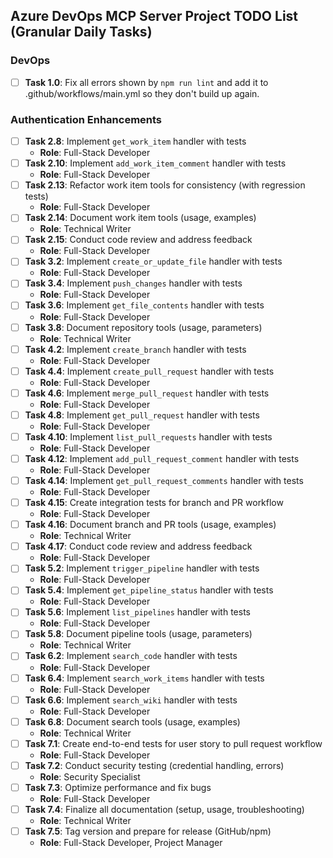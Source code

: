 ## Azure DevOps MCP Server Project TODO List (Granular Daily Tasks)

### DevOps

- [ ] **Task 1.0**: Fix all errors shown by `npm run lint` and add it to .github/workflows/main.yml so they don't build up again.

### Authentication Enhancements

- [ ] **Task 2.8**: Implement `get_work_item` handler with tests
  - **Role**: Full-Stack Developer
- [ ] **Task 2.10**: Implement `add_work_item_comment` handler with tests
  - **Role**: Full-Stack Developer
- [ ] **Task 2.13**: Refactor work item tools for consistency (with regression tests)
  - **Role**: Full-Stack Developer
- [ ] **Task 2.14**: Document work item tools (usage, examples)
  - **Role**: Technical Writer
- [ ] **Task 2.15**: Conduct code review and address feedback
  - **Role**: Full-Stack Developer
- [ ] **Task 3.2**: Implement `create_or_update_file` handler with tests
  - **Role**: Full-Stack Developer
- [ ] **Task 3.4**: Implement `push_changes` handler with tests
  - **Role**: Full-Stack Developer
- [ ] **Task 3.6**: Implement `get_file_contents` handler with tests
  - **Role**: Full-Stack Developer
- [ ] **Task 3.8**: Document repository tools (usage, parameters)
  - **Role**: Technical Writer
- [ ] **Task 4.2**: Implement `create_branch` handler with tests
  - **Role**: Full-Stack Developer
- [ ] **Task 4.4**: Implement `create_pull_request` handler with tests
  - **Role**: Full-Stack Developer
- [ ] **Task 4.6**: Implement `merge_pull_request` handler with tests
  - **Role**: Full-Stack Developer
- [ ] **Task 4.8**: Implement `get_pull_request` handler with tests
  - **Role**: Full-Stack Developer
- [ ] **Task 4.10**: Implement `list_pull_requests` handler with tests
  - **Role**: Full-Stack Developer
- [ ] **Task 4.12**: Implement `add_pull_request_comment` handler with tests
  - **Role**: Full-Stack Developer
- [ ] **Task 4.14**: Implement `get_pull_request_comments` handler with tests
  - **Role**: Full-Stack Developer
- [ ] **Task 4.15**: Create integration tests for branch and PR workflow
  - **Role**: Full-Stack Developer
- [ ] **Task 4.16**: Document branch and PR tools (usage, examples)
  - **Role**: Technical Writer
- [ ] **Task 4.17**: Conduct code review and address feedback
  - **Role**: Full-Stack Developer
- [ ] **Task 5.2**: Implement `trigger_pipeline` handler with tests
  - **Role**: Full-Stack Developer
- [ ] **Task 5.4**: Implement `get_pipeline_status` handler with tests
  - **Role**: Full-Stack Developer
- [ ] **Task 5.6**: Implement `list_pipelines` handler with tests
  - **Role**: Full-Stack Developer
- [ ] **Task 5.8**: Document pipeline tools (usage, parameters)
  - **Role**: Technical Writer
- [ ] **Task 6.2**: Implement `search_code` handler with tests
  - **Role**: Full-Stack Developer
- [ ] **Task 6.4**: Implement `search_work_items` handler with tests
  - **Role**: Full-Stack Developer
- [ ] **Task 6.6**: Implement `search_wiki` handler with tests
  - **Role**: Full-Stack Developer
- [ ] **Task 6.8**: Document search tools (usage, examples)
  - **Role**: Technical Writer
- [ ] **Task 7.1**: Create end-to-end tests for user story to pull request workflow
  - **Role**: Full-Stack Developer
- [ ] **Task 7.2**: Conduct security testing (credential handling, errors)
  - **Role**: Security Specialist
- [ ] **Task 7.3**: Optimize performance and fix bugs
  - **Role**: Full-Stack Developer
- [ ] **Task 7.4**: Finalize all documentation (setup, usage, troubleshooting)
  - **Role**: Technical Writer
- [ ] **Task 7.5**: Tag version and prepare for release (GitHub/npm)
  - **Role**: Full-Stack Developer, Project Manager
